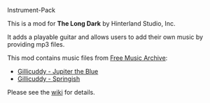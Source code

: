 Instrument-Pack


This is a mod for **The Long Dark** by Hinterland Studio, Inc.


It adds a playable guitar and allows users to add their own music by providing mp3 files.


This mod contains music files from [Free Music Archive](http://freemusicarchive.org):  

* [Gillicuddy - Jupiter the Blue](http://freemusicarchive.org/music/gillicuddy/Plays_Guitar/01-jupiter-the-blue)
* [Gillicuddy - Springish](http://freemusicarchive.org/music/gillicuddy/Plays_Guitar/05-springish)


Please see the [wiki](https://github.com/WulfMarius/Instrument-Pack/wiki) for details.
